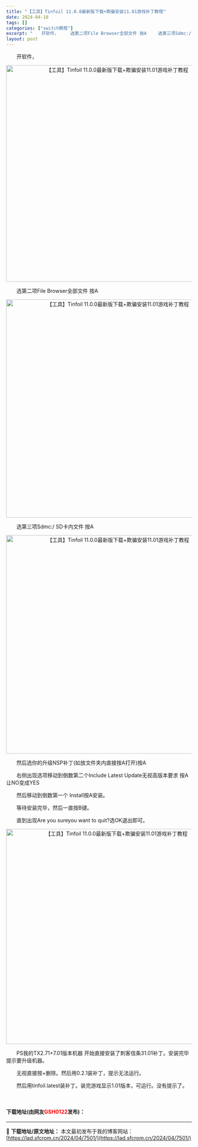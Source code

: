 ```yaml
---
title: "【工具】Tinfoil 11.0.0最新版下载+欺骗安装11.01游戏补丁教程"
date: 2024-04-10
tags: []
categories: ["switch教程"]
excerpt: "　　开软件， 　　选第二项File Browser全部文件 按A 　　选第三项Sdmc:/ SD卡内文件 按A 　　然后选你的升级NSP补丁(如放文件夹内直接按A打开)按A 　　右侧出现选项移动到倒数第二个Include Latest Update无视高版本要求 按A让NO变成YES 　　然后移动到&hellip;"
layout: post
---
```


 <p>　　开软件，</p> <p align="center"><img align="" border="0" src="https://lad.sfcrom.cn/wp-content/uploads/2024/04/20240410_66162d04875ce.webp" width="587" alt="【工具】Tinfoil 11.0.0最新版下载+欺骗安装11.01游戏补丁教程" /></p> <p>　　选第二项File Browser全部文件 按A</p> <p align="center"><img align="" border="0" src="https://lad.sfcrom.cn/wp-content/uploads/2024/04/20240410_66162d04cc75d.webp" width="591" alt="【工具】Tinfoil 11.0.0最新版下载+欺骗安装11.01游戏补丁教程" /></p> <p>　　选第三项Sdmc:/ SD卡内文件 按A</p> <p align="center"><img align="" border="0" src="https://lad.sfcrom.cn/wp-content/uploads/2024/04/20240410_66162d051a4f5.webp" width="592" alt="【工具】Tinfoil 11.0.0最新版下载+欺骗安装11.01游戏补丁教程" /></p> <p>　　然后选你的升级NSP补丁(如放文件夹内直接按A打开)按A</p> <p>　　右侧出现选项移动到倒数第二个Include Latest Update无视高版本要求 按A让NO变成YES</p> <p>　　然后移动到倒数第一个 Install按A安装。</p> <p>　　等待安装完毕，然后一直按B键。</p> <p>　　直到出现Are you sureyou want to quit?选OK退出即可。</p> <p align="center"><img align="" border="0" src="https://lad.sfcrom.cn/wp-content/uploads/2024/04/20240410_66162d0563950.webp" width="583" alt="【工具】Tinfoil 11.0.0最新版下载+欺骗安装11.01游戏补丁教程" /></p> <p>　　PS我的TX2.71+7.01版本机器 开始直接安装了刺客信条31.01补丁。安装完毕提示要升级机器。</p> <p>　　无视直接按+删除。然后用0.2.1装补丁，提示无法运行。</p> <p>　　然后用tinfoil.latest装补丁。装完游戏显示1.01版本，可运行。没有提示了。</p> <p>&nbsp;</p> <p><h4>下载地址(由网友<font color="red">GSH0122</font>发布)：</h4></p> 

---
📖 **下载地址/原文地址：** 本文最初发布于我的博客网站：[https://lad.sfcrom.cn/2024/04/7501/](https://lad.sfcrom.cn/2024/04/7501/)
